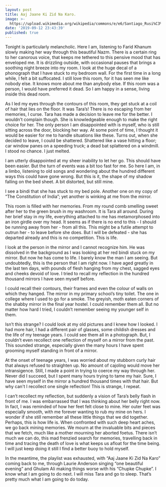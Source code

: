 ```yaml
---
layout: post
title: Aaj Jaane Ki Zid Na Karo.
image: >-
  https://upload.wikimedia.org/wikipedia/commons/e/e6/Santiago_Rusi%C3%B1ol_-_After_the_War._The_Sad_Home_-_Google_Art_Project.jpg
date: '2019-09-12 23:43:39'
published: true
---
```


Tonight is particularly melancholic. Here I am, listening to Farid Khanum slowly making her way through this beautiful Nazm. There is a certain ring to her canorous voice, that keeps me tethered to this pensive mood that has enveloped me. It is drizzling outside, with occasional pauses that brings a soothing night breeze into my room. I look at the huge decal of a phonograph that I have stuck to my bedroom wall. For the first time in a long while, I felt a bit suffocated. I still love this room, for it has seen me like nobody else. It knows more about me than anybody else. If this room was a person, I would have preferred it dead. So I am happy in a sense, living inside this dead room.

As I led my eyes through the contours of this room, they get stuck at a coil of hair that lies on the floor. It was Tara’s! There is no escaping from her memories, I curse. Tara has made a decision to leave me for the better. I wouldn’t complain though. She is knowledgeable enough to make the right choice for her. The only person I am disappointed with is myself, who is still sitting across the door, blocking her way. At some point of time, I thought it would be easier for me to handle situations like these. Turns out, when she decided to leave, I could be shattered. Shattered like a vase hitting a floor; car window panes on a speeding truck; a dead bat splattered on a windmill. I stood no chance. I just melted. 

I am utterly disappointed at my sheer inability to let her go. This should have been easier. But the turn of events was a bit too fast for me. So here I am, in a limbo, listening to old songs and wondering about the hundred different ways this could have gone wrong. But this is it, the shape of my shadow falling on the bed sheet. A bit distorted, but still mine.

I see a bindi that she has stuck to my bed pole. Another one on my copy of “The Constitution of India”; yet another is winking at me from the mirror. 

This room is filled with her memories. From my round comb smelling sweet after her to the green brush in my washroom. It is Tara all around. During her brief stay in my life, everything attached to me has metamorphosed into an iron girdle over my head. It seems as if there is no end to this - I should be running away from her - from all this. This might be a futile attempt to outrun her - to leave before she does. But I will be defeated - she has departed already and this is no competition. This is life. 

I look at the person in the mirror and I cannot recognize him. He was dissolved in the background as I was looking at her red bindi stuck on my mirror. But now he has come to life. I barely know the man I am seeing. But undoubtedly, this is the person that I am right now. I have aged greatly in the last ten days, with pounds of flesh hanging from my chest, sagged eyes and cheeks devoid of love. I tried to recall my reflection in the hundred thousand mirrors I have seen myself before.

I could recall their contours, their frames and even the colour of walls on which they hanged. The mirror in my primary school’s tiny toilet. The one in college where I used to go for a smoke. The greyish, moth eaten corners of the shabby mirror in the final year hostel. I could remember them all. But no matter how hard I tried, I couldn’t remember seeing my younger self in them. 

Isn’t this strange? I could look at my old pictures and I knew how I looked. I had more hair, I had a different pair of glasses, some childish dresses and the life of my teenage years. I could see them all in a photograph. But, I couldn’t even recollect one reflection of myself on a mirror from the past. This sounded strange, especially given the many hours I have spent grooming myself standing in front of a mirror.

At the onset of teenage years, I was worried about my stubborn curly hair that always refused to straighten up. No amount of cajoling would move her intransigence. Still, I made a point in trying to coerce my way through her. Never did I succeed, but I spent many hours trying to tame my hair. Sure, I have seen myself in the mirror a hundred thousand times with that hair. But why can't I recollect one single reflection! This is strange, I repeat. 

I can’t recollect my reflection, but suddenly a vision of Tara’s belly flash in front of me. I was embarrassed that I was thinking about her belly right now. In fact, I was reminded of how her feet felt close to mine. Her outer feet was especially smooth, with me forever wanting to rub my mine on hers. I wonder if she still remember all these little things that we did together. Perhaps, this is how life is. When confronted with such deep heart aches, we go back mining memories. We mourn at the invaluable bits and pieces that we fetch, much like a mother mourning her aborted foetus. There isn’t much we can do, this mad frenzied search for memories, travelling back in time and tracing the death of love is what keeps us afloat for the time being. I will just keep doing it still I find a better buoy to hold myself.

In the meantime, the playlist was exhausted, with “Aaj Jaane Ki Zid Na Karo” coming back to me, through Laurie Anderson singing “one beautiful evening” and Ghulam Ali making things worse with his “Chupke Chupke”. I know what I am going to do next. I will miss Tara and go to sleep. That’s pretty much what I am going to do today.
